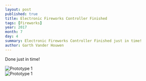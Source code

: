 ```yaml
---
layout: post
published: true
title: Electronic Fireworks Controller Finished
tags: [Fireworks]
year: 2017
month: 7
day: 4
summary: Electronic Fireworks Controller Finished just in time!
author: Garth Vander Houwen
---
```


Done just in time! 

<div class="col-6">
    <img alt="Prototype 1" src="{{ "/assets/img/fireworks/09_wiring_up_close.jpg" | relative_url }}" class="img-fluid" />
</div>

<div class="col-6">
    <img alt="Prototype 1" src="{{ "/assets/img/fireworks/IMG_0828.jpg" | relative_url }}" class="img-fluid" />
</div>